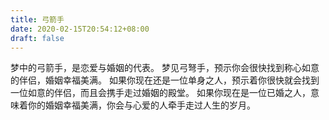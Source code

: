 ```yaml
---
title: 弓箭手
date: 2020-02-15T20:54:12+08:00
draft: false
---
```


梦中的弓箭手，是恋爱与婚姻的代表。
梦见弓弩手，预示你会很快找到称心如意的伴侣，婚姻幸福美满。
如果你现在还是一位单身之人，预示着你很快就会找到一位如意的伴侣，而且会携手走过婚姻的殿堂。
如果你现在是一位已婚之人，意味着你的婚姻幸福美满，你会与心爱的人牵手走过人生的岁月。
